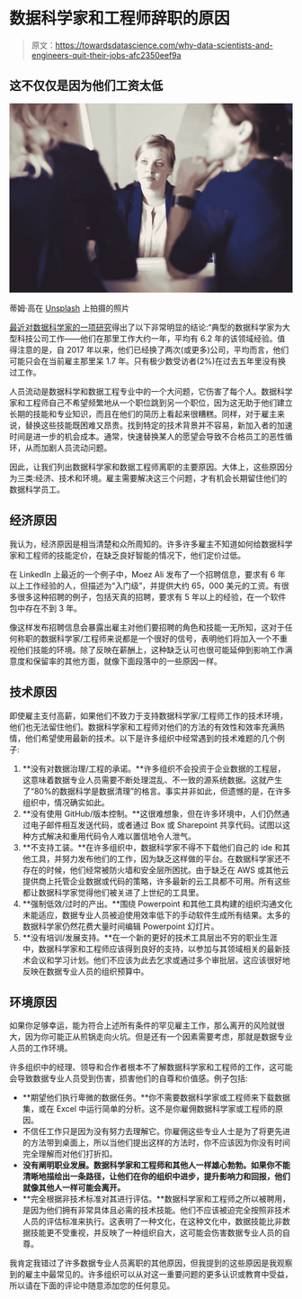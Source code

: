 # 数据科学家和工程师辞职的原因

> 原文：<https://towardsdatascience.com/why-data-scientists-and-engineers-quit-their-jobs-afc2350eef9a>

## 这不仅仅是因为他们工资太低

![](img/a66a945dfcd0480c051a15bac4fa6bbb.png)

蒂姆·高在 [Unsplash](https://unsplash.com/s/photos/quit?utm_source=unsplash&utm_medium=referral&utm_content=creditCopyText) 上拍摄的照片

[最近对数据科学家的一项研究](https://www.globenewswire.com/news-release/2021/10/15/2314725/0/en/Study-Reveals-High-Turnover-Rates-Among-Data-Science-Professionals.html)得出了以下非常明显的结论:“典型的数据科学家为大型科技公司工作——他们在那里工作大约一年，平均有 6.2 年的该领域经验。值得注意的是，自 2017 年以来，他们已经换了两次(或更多)公司，平均而言，他们可能只会在当前雇主那里呆 1.7 年。只有极少数受访者(2%)在过去五年里没有换过工作。

人员流动是数据科学和数据工程专业中的一个大问题，它伤害了每个人。数据科学家和工程师自己不希望频繁地从一个职位跳到另一个职位，因为这无助于他们建立长期的技能和专业知识，而且在他们的简历上看起来很糟糕。同样，对于雇主来说，替换这些技能既困难又昂贵。找到特定的技术背景并不容易，新加入者的加速时间是进一步的机会成本。通常，快速替换某人的愿望会导致不合格员工的恶性循环，从而加剧人员流动问题。

因此，让我们列出数据科学家和数据工程师离职的主要原因。大体上，这些原因分为三类:经济、技术和环境。雇主需要解决这三个问题，才有机会长期留住他们的数据科学员工。

## **经济原因**

我认为，经济原因是相当清楚和众所周知的。许多许多雇主不知道如何给数据科学家和工程师的技能定价，在缺乏良好智能的情况下，他们定价过低。

在 LinkedIn 上最近的一个例子中，Moez Ali 发布了一个招聘信息，要求有 6 年以上工作经验的人，但描述为“入门级”，并提供大约 65，000 美元的工资。有很多很多这种招聘的例子，包括天真的招聘，要求有 5 年以上的经验，在一个软件包中存在不到 3 年。

像这样发布招聘信息会暴露出雇主对他们要招聘的角色和技能一无所知，这对于任何称职的数据科学家/工程师来说都是一个很好的信号，表明他们将加入一个不重视他们技能的环境。除了反映在薪酬上，这种缺乏认可也很可能延伸到影响工作满意度和保留率的其他方面，就像下面段落中的一些原因一样。

## 技术原因

即使雇主支付高薪，如果他们不致力于支持数据科学家/工程师工作的技术环境，他们也无法留住他们。数据科学家和工程师对他们的方法的有效性和效率充满热情，他们希望使用最新的技术。以下是许多组织中经常遇到的技术难题的几个例子:

1.  **没有对数据治理/工程的承诺。**许多组织不会投资于企业数据的工程层，这意味着数据专业人员需要不断处理混乱、不一致的源系统数据。这就产生了“80%的数据科学是数据清理”的格言。事实并非如此，但遗憾的是，在许多组织中，情况确实如此。
2.  **没有使用 GitHub/版本控制。**这很难想象，但在许多环境中，人们仍然通过电子邮件相互发送代码，或者通过 Box 或 Sharepoint 共享代码。试图以这种方式解决和重用代码令人难以置信地令人泄气。
3.  **不支持工装。**在许多组织中，数据科学家不得不下载他们自己的 ide 和其他工具，并努力发布他们的工作，因为缺乏这样做的平台。在数据科学家还不存在的时候，他们经常被防火墙和安全层所困扰。由于缺乏在 AWS 或其他云提供商上托管企业数据或代码的策略，许多最新的云工具都不可用。所有这些都让数据科学家觉得他们被关进了上世纪的工具里。
4.  **强制低效/过时的产出。**围绕 Powerpoint 和其他工具构建的组织沟通文化未能适应，数据专业人员被迫使用效率低下的手动软件生成所有结果。太多的数据科学家仍然花费大量时间编辑 Powerpoint 幻灯片。
5.  **没有培训/发展支持。**在一个新的更好的技术工具层出不穷的职业生涯中，数据科学家和工程师应该得到良好的支持，以参加与其领域相关的最新技术会议和学习计划。他们不应该为此去乞求或通过多个审批层。这应该很好地反映在数据专业人员的组织预算中。

## **环境原因**

如果你足够幸运，能为符合上述所有条件的罕见雇主工作，那么离开的风险就很大，因为你可能正从煎锅走向火坑。但是还有一个因素需要考虑，那就是数据专业人员的工作环境。

许多组织中的经理、领导和合作者根本不了解数据科学家和工程师的工作，这可能会导致数据专业人员受到伤害，损害他们的自尊和价值感。例子包括:

*   **期望他们执行卑微的数据任务。**你不需要数据科学家或工程师来下载数据集，或在 Excel 中运行简单的分析。这不是你雇佣数据科学家或工程师的原因。
*   不信任工作只是因为没有努力去理解它。你雇佣这些专业人士是为了将更先进的方法带到桌面上，所以当他们提出这样的方法时，你不应该因为你没有时间完全理解而对他们打折扣。
*   **没有阐明职业发展。数据科学家和工程师和其他人一样雄心勃勃。如果你不能清晰地描绘出一条路径，让他们在你的组织中进步，提升影响力和回报，他们就像其他人一样可能会离开。**
*   **完全根据非技术标准对其进行评估。**数据科学家和工程师之所以被聘用，是因为他们拥有非常具体且必需的技术技能。他们不应该被迫完全按照非技术人员的评估标准来执行。这表明了一种文化，在这种文化中，数据技能比非数据技能更不受重视，并反映了一种组织自大，这可能会伤害数据专业人员的自尊。

我肯定我错过了许多数据专业人员离职的其他原因，但我提到的这些原因是我观察到的雇主中最常见的。许多组织可以从对这一重要问题的更多认识或教育中受益，所以请在下面的评论中随意添加您的任何意见。